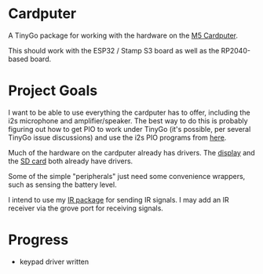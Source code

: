 # Cardputer

A TinyGo package for working with the hardware on the [M5 Cardputer](https://shop.m5stack.com/products/m5stack-cardputer-kit-w-m5stamps3).

This should work with the ESP32 / Stamp S3 board as well as the RP2040-based board.

# Project Goals

I want to be able to use everything the cardputer has to offer, including the i2s microphone and amplifier/speaker. The best way to do this is probably figuring out how to get PIO to work under TinyGo (it's possible, per several TinyGo issue discussions) and use the i2s PIO programs from [here](https://github.com/malacalypse/rp2040_i2s_example).

Much of the hardware on the cardputer already has drivers. The [display](https://github.com/tinygo-org/drivers/tree/release/st7789) and the [SD card](https://github.com/tinygo-org/drivers/tree/release/sdcard) both already have drivers.

Some of the simple "peripherals" just need some convenience wrappers, such as sensing the battery level.

I intend to use my [IR package](https://github.com/sparques/irtrx) for sending IR signals. I may add an IR receiver via the grove port for receiving signals.

# Progress

 - keypad driver written
 